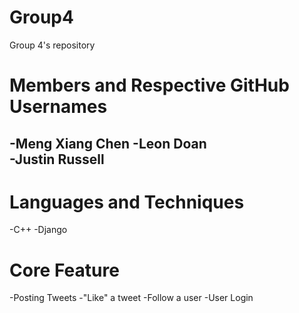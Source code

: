 # Group4
Group 4's repository

# Members and Respective GitHub Usernames
  -Meng Xiang Chen 
  -Leon Doan      
  -Justin Russell
  -

# Languages and Techniques
-C++
-Django

# Core Feature
-Posting Tweets
-"Like" a tweet
-Follow a user
-User Login
